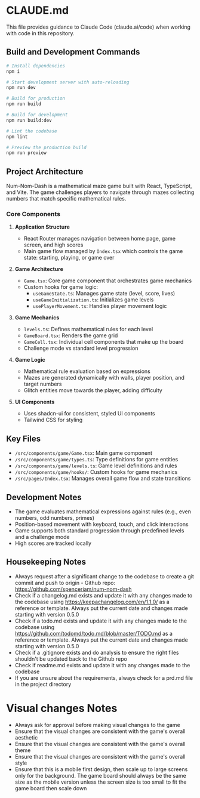 # CLAUDE.md

This file provides guidance to Claude Code (claude.ai/code) when working with code in this repository.

## Build and Development Commands

```bash
# Install dependencies
npm i

# Start development server with auto-reloading
npm run dev

# Build for production
npm run build

# Build for development
npm run build:dev

# Lint the codebase
npm lint

# Preview the production build
npm run preview
```

## Project Architecture

Num-Nom-Dash is a mathematical maze game built with React, TypeScript, and Vite. The game challenges players to navigate through mazes collecting numbers that match specific mathematical rules.

### Core Components

1. **Application Structure**
   - React Router manages navigation between home page, game screen, and high scores
   - Main game flow managed by `Index.tsx` which controls the game state: starting, playing, or game over

2. **Game Architecture**
   - `Game.tsx`: Core game component that orchestrates game mechanics
   - Custom hooks for game logic:
     - `useGameState.ts`: Manages game state (level, score, lives)
     - `useGameInitialization.ts`: Initializes game levels
     - `usePlayerMovement.ts`: Handles player movement logic

3. **Game Mechanics**
   - `levels.ts`: Defines mathematical rules for each level
   - `GameBoard.tsx`: Renders the game grid
   - `GameCell.tsx`: Individual cell components that make up the board
   - Challenge mode vs standard level progression

4. **Game Logic**
   - Mathematical rule evaluation based on expressions
   - Mazes are generated dynamically with walls, player position, and target numbers
   - Glitch entities move towards the player, adding difficulty

5. **UI Components**
   - Uses shadcn-ui for consistent, styled UI components
   - Tailwind CSS for styling

## Key Files

- `/src/components/game/Game.tsx`: Main game component
- `/src/components/game/types.ts`: Type definitions for game entities
- `/src/components/game/levels.ts`: Game level definitions and rules
- `/src/components/game/hooks/`: Custom hooks for game mechanics
- `/src/pages/Index.tsx`: Manages overall game flow and state transitions

## Development Notes

- The game evaluates mathematical expressions against rules (e.g., even numbers, odd numbers, primes)
- Position-based movement with keyboard, touch, and click interactions
- Game supports both standard progression through predefined levels and a challenge mode
- High scores are tracked locally

## Housekeeping Notes

- Always request after a significant change to the codebase to create a git commit and push to origin - Github repo: https://github.com/spenceriam/num-nom-dash
- Check if a changelog.md exists and update it with any changes made to the codebase using https://keepachangelog.com/en/1.1.0/ as a reference or template. Always put the current date and changes made starting with version 0.5.0
- Check if a todo.md exists and update it with any changes made to the codebase using https://github.com/todomd/todo.md/blob/master/TODO.md as a reference or template. Always put the current date and changes made starting with version 0.5.0
- Check if a .gitignore exists and do analysis to ensure the right files shouldn't be updated back to the Github repo
- Check if readme.md exists and update it with any changes made to the codebase
- If you are unsure about the requirements, always check for a prd.md file in the project directory

# Visual changes Notes

- Always ask for approval before making visual changes to the game
- Ensure that the visual changes are consistent with the game's overall aesthetic
- Ensure that the visual changes are consistent with the game's overall theme
- Ensure that the visual changes are consistent with the game's overall style
- Ensure that this is a mobile first design, then scale up to large screens only for the background.  The game board should always be the same size as the mobile version unless the screen size is too small to fit the game board then scale down
